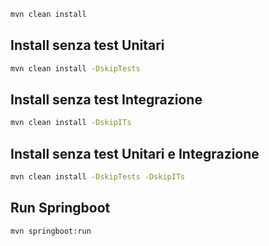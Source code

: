 ```bash
mvn clean install
```

## Install senza test Unitari
```bash
mvn clean install -DskipTests
```

## Install senza test Integrazione
```bash
mvn clean install -DskipITs
```

## Install senza test Unitari e Integrazione
```bash
mvn clean install -DskipTests -DskipITs
```

## Run Springboot
```bash
mvn springboot:run
```
